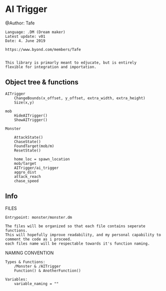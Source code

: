 # AI Trigger

@Author: Tafe

	Language: .DM (Dream maker)
	Latest update: v01
	Date: 4. June 2019

	https://www.byond.com/members/Tafe


	This library is primarly meant to edjucate, but is entirely
	flexible for integration and importation.

## Object tree & functions
~~~~
AITrigger
    ChangeBounds(x_offset, y_offset, extra_width, extra_height)
    Size(x,y)

mob
    HideAITrigger()
    ShowAITrigger()

Monster

    AttackState()
    ChaseState()
    FoundTarget(mob/m)
    ResetState()

    home_loc = spawn_location
    mob/target
    AITrigger/ai_trigger
    aggro_dist
    attack_reach
    chase_speed
~~~~



## Info
FILES

	Entrypoint: monster/monster.dm

	The files will be organized so that each file contains seperate functions.
	This will hopefully improve readability, and my personal capability to
	comment the code as i proceed.
	each files name will be respectable towards it's function naming.


NAMING CONVENTION

	Types & Functions:
		/Monster & /AITrigger
		Function() & AnotherFunction()

	Variables:
		variable_naming = ""


